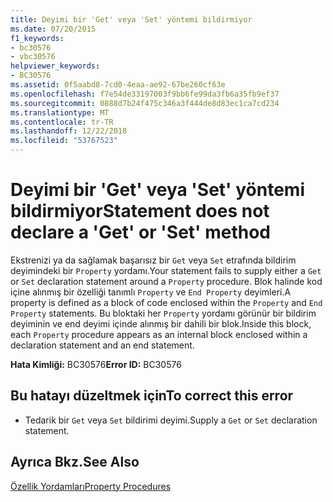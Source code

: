 ```yaml
---
title: Deyimi bir 'Get' veya 'Set' yöntemi bildirmiyor
ms.date: 07/20/2015
f1_keywords:
- bc30576
- vbc30576
helpviewer_keywords:
- BC30576
ms.assetid: 0f5aabd8-7cd0-4eaa-ae92-67be260cf63e
ms.openlocfilehash: f7e54de33197003f9bb6fe99da3fb6a35fb9ef37
ms.sourcegitcommit: 0888d7b24f475c346a3f444de8d83ec1ca7cd234
ms.translationtype: MT
ms.contentlocale: tr-TR
ms.lasthandoff: 12/22/2018
ms.locfileid: "53767523"
---
```

# <a name="statement-does-not-declare-a-get-or-set-method"></a><span data-ttu-id="6fcb7-102">Deyimi bir 'Get' veya 'Set' yöntemi bildirmiyor</span><span class="sxs-lookup"><span data-stu-id="6fcb7-102">Statement does not declare a 'Get' or 'Set' method</span></span>
<span data-ttu-id="6fcb7-103">Ekstrenizi ya da sağlamak başarısız bir `Get` veya `Set` etrafında bildirim deyimindeki bir `Property` yordamı.</span><span class="sxs-lookup"><span data-stu-id="6fcb7-103">Your statement fails to supply either a `Get` or `Set` declaration statement around a `Property` procedure.</span></span> <span data-ttu-id="6fcb7-104">Blok halinde kod içine alınmış bir özelliği tanımlı `Property` ve `End Property` deyimleri.</span><span class="sxs-lookup"><span data-stu-id="6fcb7-104">A property is defined as a block of code enclosed within the `Property` and `End Property` statements.</span></span> <span data-ttu-id="6fcb7-105">Bu bloktaki her `Property` yordamı görünür bir bildirim deyiminin ve end deyimi içinde alınmış bir dahili bir blok.</span><span class="sxs-lookup"><span data-stu-id="6fcb7-105">Inside this block, each `Property` procedure appears as an internal block enclosed within a declaration statement and an end statement.</span></span>  
  
 <span data-ttu-id="6fcb7-106">**Hata Kimliği:** BC30576</span><span class="sxs-lookup"><span data-stu-id="6fcb7-106">**Error ID:** BC30576</span></span>  
  
## <a name="to-correct-this-error"></a><span data-ttu-id="6fcb7-107">Bu hatayı düzeltmek için</span><span class="sxs-lookup"><span data-stu-id="6fcb7-107">To correct this error</span></span>  
  
-   <span data-ttu-id="6fcb7-108">Tedarik bir `Get` veya `Set` bildirimi deyimi.</span><span class="sxs-lookup"><span data-stu-id="6fcb7-108">Supply a `Get` or `Set` declaration statement.</span></span>  
  
## <a name="see-also"></a><span data-ttu-id="6fcb7-109">Ayrıca Bkz.</span><span class="sxs-lookup"><span data-stu-id="6fcb7-109">See Also</span></span>  
 [<span data-ttu-id="6fcb7-110">Özellik Yordamları</span><span class="sxs-lookup"><span data-stu-id="6fcb7-110">Property Procedures</span></span>](../../visual-basic/programming-guide/language-features/procedures/property-procedures.md)
